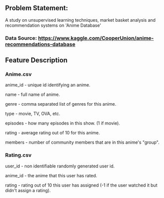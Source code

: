 ## Problem Statement:
A study on unsupervised learning techniques, market basket analysis and recommendation systems on 'Anime Database'

### Data Source: https://www.kaggle.com/CooperUnion/anime-recommendations-database
## Feature Description

### Anime.csv

anime_id - unique id identifying an anime.

name - full name of anime.

genre - comma separated list of genres for this anime.

type - movie, TV, OVA, etc.

episodes - how many episodes in this show. (1 if movie).

rating - average rating out of 10 for this anime.

members - number of community members that are in this anime's "group".

### Rating.csv

user_id - non identifiable randomly generated user id.

anime_id - the anime that this user has rated.

rating - rating out of 10 this user has assigned (-1 if the user watched it but didn't assign a rating).
